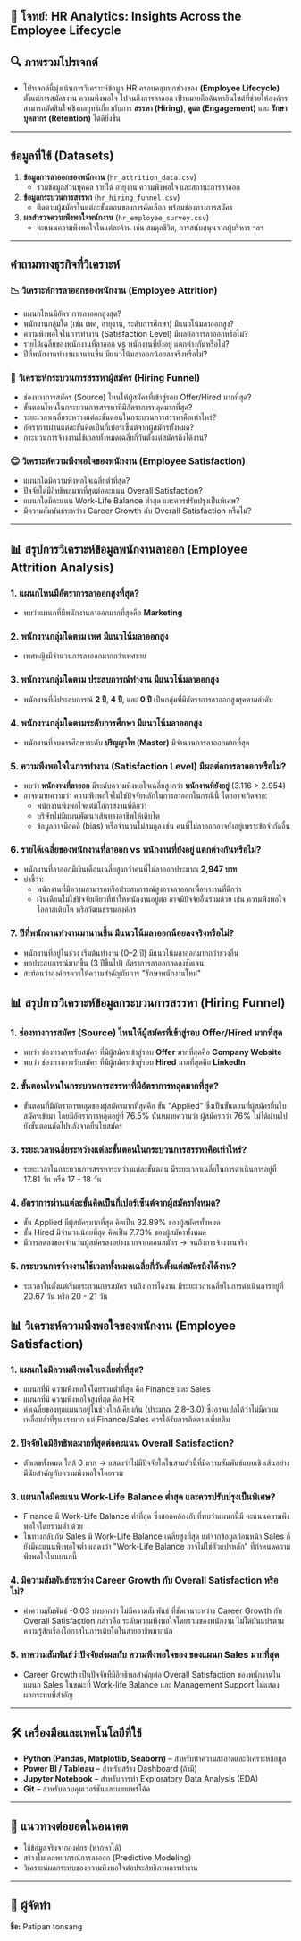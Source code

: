##  📌 โจทย์: HR Analytics: Insights Across the Employee Lifecycle

## 🔍 ภาพรวมโปรเจกต์
- โปรเจกต์นี้มุ่งเน้นการวิเคราะห์ข้อมูล HR ครอบคลุมทุกช่วงของ **(Employee Lifecycle)** ตั้งแต่การสมัครงาน ความพึงพอใจ ไปจนถึงการลาออก เป้าหมายคือค้นหาอินไซต์ที่ช่วยให้องค์กรสามารถตัดสินใจเชิงกลยุทธ์เกี่ยวกับการ **สรรหา (Hiring)**, **ดูแล (Engagement)** และ **รักษาบุคลากร (Retention)** ได้ดียิ่งขึ้น
---

## ข้อมูลที่ใช้ (Datasets)
1. **ข้อมูลการลาออกของพนักงาน** (`hr_attrition_data.csv`)
    - รวมข้อมูลส่วนบุคคล รายได้ อายุงาน ความพึงพอใจ และสถานะการลาออก
2. **ข้อมูลกระบวนการสรรหา** (`hr_hiring_funnel.csv`)
    - ติดตามผู้สมัครในแต่ละขั้นตอนของการคัดเลือก พร้อมช่องทางการสมัคร
3. **ผลสำรวจความพึงพอใจพนักงาน** (`hr_employee_survey.csv`)
    - คะแนนความพึงพอใจในแต่ละด้าน เช่น สมดุลชีวิต, การสนับสนุนจากผู้บริหาร ฯลฯ
---

## คำถามทางธุรกิจที่วิเคราะห์
### 📉 **วิเคราะห์การลาออกของพนักงาน (Employee Attrition)**
- แผนกไหนมีอัตราการลาออกสูงสุด?
- พนักงานกลุ่มใด (เช่น เพศ, อายุงาน, ระดับการศึกษา) มีแนวโน้มลาออกสูง?
- ความพึงพอใจในการทำงาน (Satisfaction Level) มีผลต่อการลาออกหรือไม่?
- รายได้เฉลี่ยของพนักงานที่ลาออก vs พนักงานที่ยังอยู่ แตกต่างกันหรือไม่?
- ปีที่พนักงานทำงานมานานขึ้น มีแนวโน้มลาออกน้อยลงจริงหรือไม่?

### 🧭 **วิเคราะห์กระบวนการสรรหาผู้สมัคร (Hiring Funnel)**
- ช่องทางการสมัคร (Source) ไหนให้ผู้สมัครที่เข้าสู่รอบ Offer/Hired มากที่สุด?
- ขั้นตอนไหนในกระบวนการสรรหาที่มีอัตราการหลุดมากที่สุด?
- ระยะเวลาเฉลี่ยระหว่างแต่ละขั้นตอนในกระบวนการสรรหาคือเท่าไหร่?
- อัตราการผ่านแต่ละขั้นคิดเป็นกี่เปอร์เซ็นต์จากผู้สมัครทั้งหมด?
- กระบวนการจ้างงานใช้เวลาทั้งหมดเฉลี่ยกี่วันตั้งแต่สมัครถึงได้งาน?

### 😊 **วิเคราะห์ความพึงพอใจของพนักงาน (Employee Satisfaction)**
- แผนกใดมีความพึงพอใจเฉลี่ยต่ำที่สุด?
- ปัจจัยใดมีอิทธิพลมากที่สุดต่อคะแนน Overall Satisfaction?
- แผนกใดมีคะแนน Work-Life Balance ต่ำสุด และควรปรับปรุงเป็นพิเศษ?
- มีความสัมพันธ์ระหว่าง Career Growth กับ Overall Satisfaction หรือไม่?
---


## 📊 สรุปการวิเคราะห์ข้อมูลพนักงานลาออก (Employee Attrition Analysis)

### 1. แผนกไหนมีอัตราการลาออกสูงที่สุด?
- พบว่าแผนกที่มีพนักงานลาออกมากที่สุดคือ **Marketing**

### 2. พนักงานกลุ่มใดตาม เพศ มีแนวโน้มลาออกสูง
- เพศหญิงมีจำนวนการลาออกมากกว่าเพศชาย

### 3. พนักงานกลุ่มใดตาม ประสบการณ์ทำงาน มีแนวโน้มลาออกสูง
- พนักงานที่มีประสบการณ์ **2 ปี**, **4 ปี**, และ **0 ปี** เป็นกลุ่มที่มีอัตราการลาออกสูงสุดตามลำดับ

### 4. พนักงานกลุ่มใดตามระดับการศึกษา มีแนวโน้มลาออกสูง
- พนักงานที่จบการศึกษาระดับ **ปริญญาโท (Master)** มีจำนวนการลาออกมากที่สุด

### 5. ความพึงพอใจในการทำงาน (Satisfaction Level) มีผลต่อการลาออกหรือไม่?
- พบว่า **พนักงานที่ลาออก** มีระดับความพึงพอใจเฉลี่ยสูงกว่า **พนักงานที่ยังอยู่** (3.116 > 2.954)
- อาจหมายความว่า ความพึงพอใจไม่ใช่ปัจจัยหลักในการลาออกในกรณีนี้
    โดยอาจเกิดจาก:
    - พนักงานพึงพอใจแต่มีโอกาสงานที่ดีกว่า
    - บริษัทไม่มีแผนพัฒนาเส้นทางอาชีพให้เติบโต
    - ข้อมูลอาจมีอคติ (bias) หรือจำนวนไม่สมดุล เช่น คนที่ไม่ลาออกอาจยังอยู่เพราะข้อจำกัดอื่น

### 6. รายได้เฉลี่ยของพนักงานที่ลาออก vs พนักงานที่ยังอยู่ แตกต่างกันหรือไม่?
- พนักงานที่ลาออกมีเงินเดือนเฉลี่ยสูงกว่าคนที่ไม่ลาออกประมาณ **2,947 บาท**
- บ่งชี้ว่า:
    - พนักงานที่มีความสามารถหรือประสบการณ์สูงอาจลาออกเพื่อหางานที่ดีกว่า
    - เงินเดือนไม่ใช่ปัจจัยเดียวที่ทำให้พนักงานอยู่ต่อ อาจมีปัจจัยอื่นร่วมด้วย เช่น ความพึงพอใจ โอกาสเติบโต หรือวัฒนธรรมองค์กร

### 7. ปีที่พนักงานทำงานมานานขึ้น มีแนวโน้มลาออกน้อยลงจริงหรือไม่?
- พนักงานที่อยู่ในช่วง เริ่มต้นทำงาน (0–2 ปี) มีแนวโน้มลาออกมากกว่าช่วงอื่น
- พอประสบการณ์มากขึ้น (3 ปีขึ้นไป) อัตราการลาออกลดลงชัดเจน
- สะท้อนว่าองค์กรควรให้ความสำคัญกับการ "รักษาพนักงานใหม่"


## 📊 สรุปการวิเคราะห์ข้อมูลกระบวนการสรรหา (Hiring Funnel)

### 1. ช่องทางการสมัคร (Source) ไหนให้ผู้สมัครที่เข้าสู่รอบ Offer/Hired มากที่สุด
- พบว่า ช่องทางการรับสมัคร ที่มีผู้สมัครเข้าสู่รอบ **Offer** มากที่สุดคือ **Company Website**
- พบว่า ช่องทางการรับสมัคร ที่มีผู้สมัครเข้าสู่รอบ **Hired** มากที่สุดคือ **LinkedIn**

### 2. ขั้นตอนไหนในกระบวนการสรรหาที่มีอัตราการหลุดมากที่สุด?
- ขั้นตอนที่มีอัตราการหลุดของผู้สมัครมากที่สุดคือ ขั้น "Applied" ซึ่งเป็นขั้นตอนที่ผู้สมัครยื่นใบสมัครเข้ามา โดยมีอัตราการหลุดอยู่ที่ 76.5% นั่นหมายความว่า ผู้สมัครกว่า 76% ไม่ได้ผ่านไปยังขั้นตอนถัดไปหลังจากยื่นใบสมัคร

### 3. ระยะเวลาเฉลี่ยระหว่างแต่ละขั้นตอนในกระบวนการสรรหาคือเท่าไหร่?
- ระยะเวลาในกระบวนการสรรหาระหว่างแต่ละขั้นตอน มีระยะเวลาเฉลี่ยในการดำเนินการอยู่ที่ 17.81 วัน หรือ 17 - 18 วัน

### 4. อัตราการผ่านแต่ละขั้นคิดเป็นกี่เปอร์เซ็นต์จากผู้สมัครทั้งหมด?
- ขั้น Applied มีผู้สมัครมากที่สุด คิดเป็น 32.89% ของผู้สมัครทั้งหมด
- ขั้น Hired มีจำนวนน้อยที่สุด คิดเป็น 7.73% ของผู้สมัครทั้งหมด
- มีการลดลงของจำนวนผู้สมัครลงอย่างมากจากตอนสมัคร → จนถึงการจ้างงานจริง

### 5. กระบวนการจ้างงานใช้เวลาทั้งหมดเฉลี่ยกี่วันตั้งแต่สมัครถึงได้งาน?
- ระเวลาในตั้งแต่เริ่มกระกวนการสมัคร จนถึง การได้งาน มีระยะเวลาเฉลี่ยในการดำเนินการอยู่ที่ 20.67 วัน หรือ 20 - 21 วัน


## 📊 วิเคราะห์ความพึงพอใจของพนักงาน (Employee Satisfaction)
### 1. แผนกใดมีความพึงพอใจเฉลี่ยต่ำที่สุด?
- แผนกที่มี ความพึงพอใจโดยรวมต่ำที่สุด คือ Finance และ Sales
- แผนกที่มี ความพึงพอใจสูงที่สุด คือ HR
- ค่าเฉลี่ยของทุกแผนกอยู่ในช่วงใกล้เคียงกัน (ประมาณ 2.8–3.0) ซึ่งอาจแปลได้ว่าไม่มีความเหลื่อมล้ำที่รุนแรงมาก แต่ Finance/Sales ควรได้รับการติดตามเพิ่มเติม

### 2. ปัจจัยใดมีอิทธิพลมากที่สุดต่อคะแนน Overall Satisfaction?
- ตัวเลขทั้งหมด ใกล้ 0 มาก → แสดงว่าไม่มีปัจจัยใดในสามตัวนี้ที่มีความสัมพันธ์แบบเชิงเส้นอย่างมีนัยสำคัญกับความพึงพอใจโดยรวม

### 3. แผนกใดมีคะแนน Work-Life Balance ต่ำสุด และควรปรับปรุงเป็นพิเศษ?
- Finance มี Work-Life Balance ต่ำที่สุด ซึ่งสอดคล้องกับที่พบว่าแผนกนี้มี คะแนนความพึงพอใจโดยรวมต่ำ ด้วย
- ในทางกลับกัน Sales มี Work-Life Balance เฉลี่ยสูงที่สุด แต่จากข้อมูลก่อนหน้า Sales ก็ยังมีคะแนนพึงพอใจต่ำ แสดงว่า "Work-Life Balance อาจไม่ใช่ตัวแปรหลัก" ที่กำหนดความพึงพอใจในแผนกนี้

### 4. มีความสัมพันธ์ระหว่าง Career Growth กับ Overall Satisfaction หรือไม่?
- ค่าความสัมพันธ์ -0.03 บ่งบอกว่า ไม่มีความสัมพันธ์ ที่ชัดเจนระหว่าง Career Growth กับ Overall Satisfaction กล่าวคือ ระดับความพึงพอใจโดยรวมของพนักงาน ไม่ได้ผันแปรตาม ความรู้สึกเรื่องโอกาสในการเติบโตในสายอาชีพมากนัก

### 5. หาความสัมพันธ์ว่าปัจจัยส่งผลกับ ความพึงพอใจของ ของแผนก Sales มากที่สุด
- Career Growth เป็นปัจจัยที่มีอิทธิพลสำคัญต่อ Overall Satisfaction ของพนักงานในแผนก Sales ในขณะที่ Work-life Balance และ Management Support ไม่แสดงผลกระทบที่สำคัญ


---


## 🛠️ เครื่องมือและเทคโนโลยีที่ใช้
- **Python (Pandas, Matplotlib, Seaborn)** – สำหรับทำความสะอาดและวิเคราะห์ข้อมูล
- **Power BI / Tableau** – สำหรับสร้าง Dashboard (ถ้ามี)
- **Jupyter Notebook** – สำหรับการทำ Exploratory Data Analysis (EDA)
- **Git** – สำหรับควบคุมเวอร์ชันและเผยแพร่โค้ด
---

## 🔄 แนวทางต่อยอดในอนาคต

- ใช้ข้อมูลจริงจากองค์กร (หากหาได้)
- สร้างโมเดลพยากรณ์การลาออก (Predictive Modeling)
- วิเคราะห์ผลกระทบของความพึงพอใจต่อประสิทธิภาพการทำงาน
---

## 🤝 ผู้จัดทำ
**ชื่อ:** Patipan tonsang
